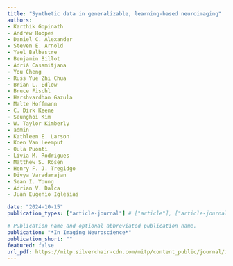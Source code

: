 ```yaml
---
title: "Synthetic data in generalizable, learning-based neuroimaging"
authors:
- Karthik Gopinath
- Andrew Hoopes
- Daniel C. Alexander
- Steven E. Arnold
- Yael Balbastre
- Benjamin Billot
- Adrià Casamitjana
- You Cheng
- Russ Yue Zhi Chua
- Brian L. Edlow
- Bruce Fischl
- Harshvardhan Gazula
- Malte Hoffmann
- C. Dirk Keene
- Seunghoi Kim
- W. Taylor Kimberly
- admin
- Kathleen E. Larson
- Koen Van Leemput
- Oula Puonti
- Livia M. Rodrigues
- Matthew S. Rosen
- Henry F. J. Tregidgo
- Divya Varadarajan
- Sean I. Young
- Adrian V. Dalca
- Juan Eugenio Iglesias

date: "2024-10-15"
publication_types: ["article-journal"] # ["article"], ["article-journal"] or ['paper-conference']

# Publication name and optional abbreviated publication name.
publication: "*In Imaging Neuroscience*"
publication_short: ""
featured: false
url_pdf: https://mitp.silverchair-cdn.com/mitp/content_public/journal/imag/2/10.1162_imag_a_00337/3/imag_a_00337.pdf?Expires=1744028254&Signature=ewKrb90ep3EvuzDG~X8tFN6mlwHB4ayeGDlrgRSTivtLT7lRVqexDmlp8ilaZH~a0ujV4dnsPmcLbyQld6dCOqycJprwfpC9QWWHFAfVMn3WJm-95vWzNBWtj29mxTXvDaSr4X8anQ4X3wrgeXZqxVwlEmcINfmbGBFRdw3V~joS1CjYTFzTRH3LpBGXSkzXuzHKFRSRrYgYdUzW2L-j-wTP8D1TNqBOvOeEqapjGLp401m4xbIesq~1~KE0x~5niSSIkCeXB4U8eLdCKUKD2ip~UTu~f~56TOEnGe8HOXWRc51xFf3IwiAucyXtEU~DxAdIQ-8Nj2o3mLxQUJkzng__&Key-Pair-Id=APKAIE5G5CRDK6RD3PGA
---
```

